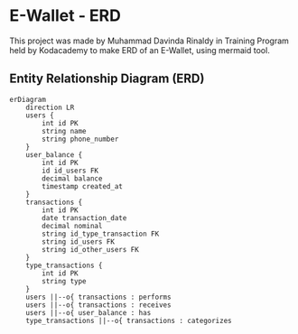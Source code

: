 # E-Wallet - ERD

This project was made by Muhammad Davinda Rinaldy in Training Program held by Kodacademy to make ERD of an E-Wallet, using mermaid tool.

## Entity Relationship Diagram (ERD)

```mermaid
erDiagram
    direction LR
    users {
        int id PK
        string name
        string phone_number
    }
    user_balance {
        int id PK
        id id_users FK
        decimal balance
        timestamp created_at
    }
    transactions {
        int id PK
        date transaction_date
        decimal nominal
        string id_type_transaction FK
        string id_users FK
        string id_other_users FK
    }
    type_transactions {
        int id PK
        string type
    }
    users ||--o{ transactions : performs
    users ||--o{ transactions : receives
    users ||--o{ user_balance : has
    type_transactions ||--o{ transactions : categorizes
```
